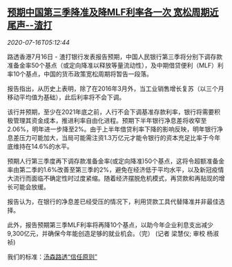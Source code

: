 <!--1594876994000-->
[预期中国第三季降准及降MLF利率各一次 宽松周期近尾声--渣打](https://cn.reuters.com/article/china-cen-q3-reserve-mlf-rate-0716-idCNKCS24H0KQ)
------

<div><i>2020-07-16T05:12:44</i></div><div class="StandardArticleBody_body"><p>路透香港7月16日 - 渣打银行发表报告预期，中国人民银行第三季将分别下调存款准备金率50个基点（或定向降准以释放等量流动性），及中期借贷便利（MLF）利率10个基点，中国的货币政策宽松周期将暂告一段落。 </p><p>报告指出，从历史上表明，除了在2016年3月外，当工业销售增长复苏（以三个月移动平均值为基础），此后利率将不会下调。 </p><p>该行并预期，至少在2021年底之前，人行不会下调基准存款利率，银行将需要积极管理其资金成本，推进利率自由化进程。预期下半年银行净息差将收窄至2.06%，明年进一步降至2%。由于上半年借贷利率下降的影响反映，明年银行净息差压力可能加大，当局可能需注资1.3万亿元才能令银行的资本充足比率于今年底维持在14.6%的水平。 </p><p>预期人行第三季度再下调存款准备金率(或定向降准)50个基点，这将令超额准备金率由第二季的1.6%改善至第三季的2%，避免在经济低于平均水平，以及新冠疫情大流行而面临不确定性时过度紧缩。随着经济摆脱危机模式，再贷款和再贴现的增长可能会放缓。 </p><p>报告认为，在银行的净息差已经受压的情况下，利用贷款工具代替降准并非最佳选择。 </p><p>此外，报告预期第三季MLF利率将再降10个基点，以助今年企业利息支出减少9,300亿元，并确保今年能创造足够的就业机会。（完） (记者 梁慧仪; 审校 杨淑祯) </p><div class="StandardArticleBody_trustBadgeContainer"><span class="StandardArticleBody_trustBadgeTitle">我们的标准：</span><span class="trustBadgeUrl"><a href="https://www.thomsonreuters.cn/content/dam/openweb/documents/pdf/china/brochures/about-us-1.pdf">汤森路透“信任原则”</a></span></div></div>
